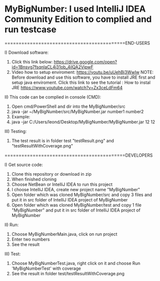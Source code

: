 # MyBigNumber: I used IntelliJ IDEA Community Edition to complied and run testcase
===========================================END-USERS

I) Download software:
1) Click this link below:
   https://drive.google.com/open?id=1Bnsvg7fsqnlaCL4j31ob_4ilQA2VipwF
2) Video how to setup enviroment:
   https://youtu.be/uUehBj3WwIw
NOTE: Before download and use this software, you have to install JRE first and setup java enviroment. Click this link to see the tutorial : How to instal JRE https://www.youtube.com/watch?v=Zx3ceLdFm64


II) This code can be complied in console (CMD): 
1) Open cmd/PowerShell and dir into the MyBigNumber/src
2) java -jar ~/MyBigNumber/src/MyBigNumber.jar number1 number2
3) Example:
4) java -jar C:/Users/leond/Desktop/MyBigNumber/MyBigNumber.jar 12 12

III) Testing:
1) The test result is in folder test "testResult.png" and "testResultWithCoverage.png"



===========================================DEVELOPERS


I) Get source code:
1) Clone this repository or download in zip
2) When finished cloning
3) Choose NetBean or IntelliJ IDEA to run this project
4) I choose IntelliJ IDEA, create new project name "MyBigNumber"
4) Open folder which was cloned MyBigNumber/src and copy 3 files and put it in src folder of IntelliJ IDEA project of MyBigNumber
5) Open folder which was cloned MyBigNumber/test and copy 1 file "MyBigNumber" and put it in src folder of IntelliJ IDEA project of MyBigNumber

II) Run:
1) Choose MyBigNumberMain.java, click on run project
2) Enter two numbers
3) See the result

III) Test:
1) Choose MyBigNumberTest.java, right click on it and choose Run 'MyBigNumberTest' with coverage
2) See the result in folder test/testResultWithCoverage.png

